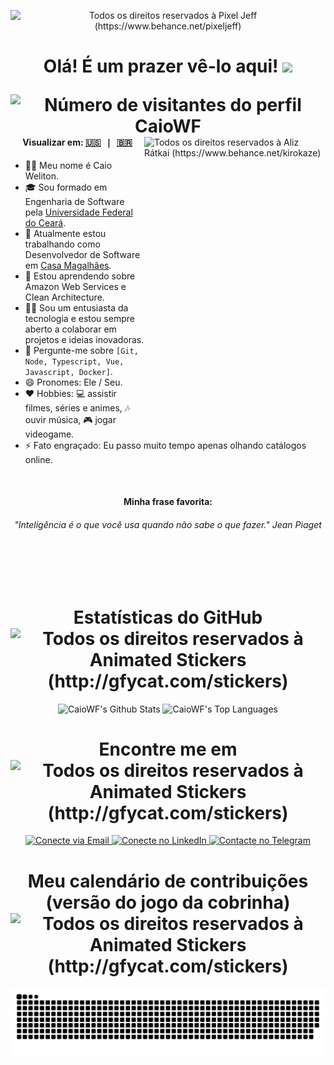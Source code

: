 <p align="center">
  <img alt="Todos os direitos reservados à Pixel Jeff (https://www.behance.net/pixeljeff)" src="https://mir-s3-cdn-cf.behance.net/project_modules/1400_opt_1/22b22287602523.5dbd29081561d.gif" />
</p>

<h1 align="center">
  <p align="center">
    Olá! É um prazer vê-lo aqui! <img src="https://raw.githubusercontent.com/iampavangandhi/iampavangandhi/master/gifs/Hi.gif" width="32px">
  </p>
  <img align="right" src="https://komarev.com/ghpvc/?username=CaioWF&color=blueviolet&label=Número+de+visitantes" alt="Número de visitantes do perfil CaioWF" />
</h1>

<br/>

<img align="right" src="https://mir-s3-cdn-cf.behance.net/project_modules/disp/2d7dd6126487093.612e6d62bd8ee.gif" alt="Todos os direitos reservados à Aliz Rátkai (https://www.behance.net/kirokaze)" width="290" height="470" />

<div align="left">
  <h4 align="center">
    Visualizar em:
    <kbd>
      <a href="README.md" title="Inglês">🇺🇸</a> | <a href="README_PT_BR.md" title="Português">🇧🇷</a>
    </kbd>
  </h4>
</div>


- 🙋‍♂️ Meu nome é Caio Weliton.
- 🎓 Sou formado em Engenharia de Software pela <a href="https://www.ufc.br">Universidade Federal do Ceará</a>.
- 🔭 Atualmente estou trabalhando como Desenvolvedor de Software em [Casa Magalhães](https://github.com/casamagalhaes).
- 🌱 Estou aprendendo sobre Amazon Web Services e Clean Architecture.
- 👨‍💻 Sou um entusiasta da tecnologia e estou sempre aberto a colaborar em projetos e ideias inovadoras.
- 💬 Pergunte-me sobre `[Git, Node, Typescript, Vue, Javascript, Docker]`.
- 😄 Pronomes: Ele / Seu.
- ❤️ Hobbies: 💻 assistir filmes, séries e animes, 🎶 ouvir música, 🎮 jogar videogame.
- ⚡ Fato engraçado: Eu passo muito tempo apenas olhando catálogos online.

<br/>

<div align="left">
  <h4 align="center">Minha frase favorita:</h4>
  
  <h6 align="center">
    <em>"Inteligência é o que você usa quando não sabe o que fazer."</em> Jean Piaget
  </h6>
</div>

<br/>
<br/>
<br/>

<h1 align="center">
  Estatísticas do GitHub <img align="center" alt="Todos os direitos reservados à Animated Stickers (http://gfycat.com/stickers)" src="https://thumbs.gfycat.com/ClearPartialDoctorfish.webp" width="32px">
</h1>

<div align="center">
  <img height="160em" alt="CaioWF's Github Stats" src="https://github-readme-stats.vercel.app/api?username=CaioWF&count_private=true&show_icons=true&theme=dracula&hide_border=true"/>
  <img height="160em" alt="CaioWF's Top Languages" src="https://github-readme-stats.vercel.app/api/top-langs/?username=CaioWF&hide=java,objective-c&hide_border=true&layout=compact&langs_count=6&theme=dracula"/>
</div>

<h1 align="center">
  Encontre me em <img align="center" alt="Todos os direitos reservados à Animated Stickers (http://gfycat.com/stickers)" src="https://thumbs.gfycat.com/BigheartedUnsungDormouse.webp" width="32px">
</h1>
<p align="center">
  <a href="mailto:contato.caioweliton@gmail.com">
    <img alt="Conecte via Email" src="https://img.shields.io/badge/-contato.caioweliton@gmail.com-c14438?style=flat&logo=Gmail&logoColor=white" />
  </a>
  <a href="https://www.linkedin.com/in/caio-weliton">
    <img alt="Conecte no LinkedIn" src="https://img.shields.io/badge/-Caio%20Weliton-0072b1?style=flat&logo=Linkedin&logoColor=white" />
  </a>
  <a href="https://t.me/caio_weliton">
    <img alt="Contacte no Telegram" src="https://img.shields.io/badge/-@caio_weliton-0088CC?style=flat&logo=Telegram&logoColor=white" />
  </a>
</p>

<h1 align="center">
  Meu calendário de contribuições (versão do jogo da cobrinha) <img align="center" alt="Todos os direitos reservados à Animated Stickers (http://gfycat.com/stickers)" src="https://thumbs.gfycat.com/PhonyPleasingDunnart.webp" width="48px">
</h1>

<p align="center">
  <img alt="Calendário de contribuições animado" src="https://github.com/caiowf/caiowf/blob/output/github-contribution-grid-snake.svg" />
</p>
